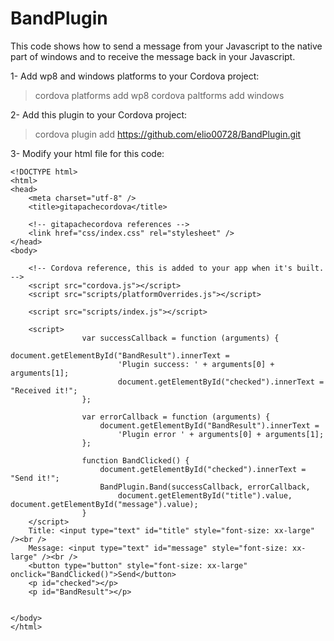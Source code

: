 # BandPlugin

This code shows how to send a message from your Javascript to the native part of windows and to receive the  message back in your Javascript. 

1- Add wp8 and windows platforms to your Cordova project:


>cordova platforms add wp8
>cordova paltforms add windows

2- Add this plugin to your Cordova project:

>cordova plugin add https://github.com/elio00728/BandPlugin.git

3- Modify your html file for this code:

```
<!DOCTYPE html>
<html>
<head>
    <meta charset="utf-8" />
    <title>gitapachecordova</title>

    <!-- gitapachecordova references -->
    <link href="css/index.css" rel="stylesheet" />
</head>
<body>

    <!-- Cordova reference, this is added to your app when it's built. -->
    <script src="cordova.js"></script>
    <script src="scripts/platformOverrides.js"></script>

    <script src="scripts/index.js"></script>

    <script>
                var successCallback = function (arguments) {
                        document.getElementById("BandResult").innerText =
                        'Plugin success: ' + arguments[0] + arguments[1];
                        document.getElementById("checked").innerText = "Received it!";
                };

                var errorCallback = function (arguments) {
                    document.getElementById("BandResult").innerText =
                        'Plugin error ' + arguments[0] + arguments[1];
                };

                function BandClicked() {
                    document.getElementById("checked").innerText = "Send it!";
                    BandPlugin.Band(successCallback, errorCallback,
                        document.getElementById("title").value, document.getElementById("message").value);
                }
    </script>
    Title: <input type="text" id="title" style="font-size: xx-large" /><br />
    Message: <input type="text" id="message" style="font-size: xx-large" /><br />
    <button type="button" style="font-size: xx-large" onclick="BandClicked()">Send</button>
    <p id="checked"></p>
    <p id="BandResult"></p>
    
       
</body>
</html>






```
